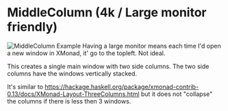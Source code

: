 # MiddleColumn (4k / Large monitor friendly)

![MiddleColumn Example](https://pbs.twimg.com/media/C86b-RDXUAEqfbr.jpg:large)
Having a large monitor means each time I'd open a new window in XMonad, it' go to the topleft. Not ideal.

This creates a single main window with two side columns. The two side columns have the windows vertically stacked.

It's similar to https://hackage.haskell.org/package/xmonad-contrib-0.13/docs/XMonad-Layout-ThreeColumns.html but it does not "collapse" the columns if there is less then 3 windows.

